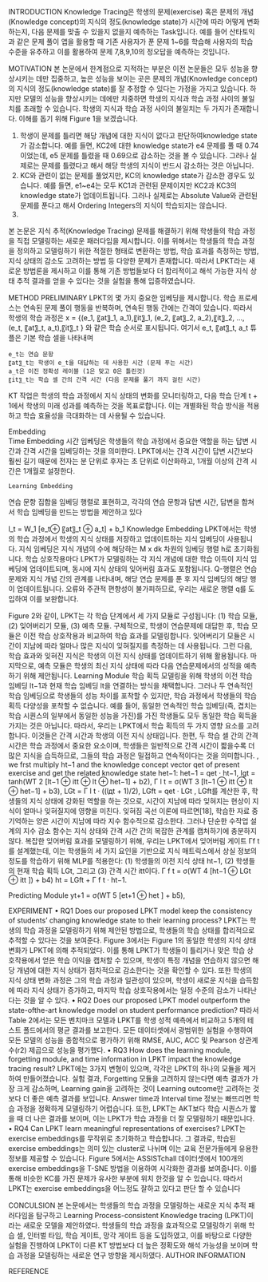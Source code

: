 INTRODUCTION
Knowledge Tracing은 학생의 문제(exercise) 혹은 문제의 개념(Knowledge concept)의 지식의 정도(knowledge state)가 시간에 따라 어떻게 변화하는지, 다음 문제를 맞출 수 있을지 없을지 예측하는 Task입니다. 예를 들어 산타토익과 같은 문제 풀이 앱을 활용할 때 기존 사용자가 푼 문제 1~6를 학습해 사용자의 학습 수준을 유추하고 이를 활용하여 문제 7,8,9,10의 정오답을 예측하는 것입니다. 

MOTIVATION 
본 논문에서 한계점으로 지적하는 부분은 이전 논문들은 모두 성능을 향상시키는 데만 집중하고, 높은 성능을 보이는 곳은 문제의 개념(Knowledge concept)의 지식의 정도(knowledge state)를 잘 추정할 수 있다는 가정을 가지고 있습니다. 하지만 모델의 성능을 향상시키는 데에만 치중하면 학생의 지식과 학습 과정 사이의 불일치를 초래할 수 있습니다. 
학생의 지식과 학습 과정 사이의 불일치는 두 가지가 존재합니다. 이해를 돕기 위해 Figure 1을 보겠습니다.
1.	학생이 문제를 틀리면 해당 개념에 대한 지식이 없다고 판단하여knowledge state가 감소합니다. 예를 들면, KC2에 대한 knowledge state가 e4 문제를 풀 때 0.74이었는데, e5 문제를 틀렸을 때 0.69으로 감소하는 것을 볼 수 있습니다. 그러나 실제로는 문제를 틀렸다고 해서 해당 학생의 지식이 반드시 감소하는 것은 아닙니다. 
2.	KC와 관련이 없는 문제를 풀었지만, KC의 knowledge state가 감소한 경우도 있습니다. 예를 들면, e1~e4는 모두 KC1과 관련된 문제이지만 KC2과 KC3의 knowledge state가 업데이트됩니다. 그러나 실제로는 Absolute Value와 관련된 문제를 푼다고 해서 Ordering Integers의 지식이 학습되지는 않습니다. 
3.	
본 논문은 지식 추적(Knowledge Tracing) 문제를 해결하기 위해 학생들의 학습 과정을 직접 모델링하는 새로운 패러다임을 제시합니다. 이를 위해서는 학생들의 학습 과정을 정의하고 모델링하기 위한 적절한 형태로 변환하는 방법, 학습 효과를 측정하는 방법, 지식 상태의 감소도 고려하는 방법 등 다양한 문제가 존재합니다. 따라서 LPKT라는 새로운 방법론을 제시하고 이를 통해 기존 방법들보다 더 합리적이고 해석 가능한 지식 상태 추적 결과를 얻을 수 있다는 것을 실험을 통해 입증하였습니다.

METHOD
PRELIMINARY 
LPKT의 몇 가지 중요한 임베딩을 제시합니다. 학습 프로세스는 연속된 문제 풀이 행동을 반복하며, 연속된 행동 간에는 간격이 있습니다. 따라서 학생의 학습 과정은 
x = {(e_1, 〖at〗_1, a_1),〖it〗_1, (e_2, 〖at〗_2, a_2),〖it〗_2, …,(e_t, 〖at〗_t, a_t),〖it〗_t } 
와 같은 학습 순서로 표시됩니다. 여기서 e_t, 〖at〗_t, a_t 튜플은 기본 학습 셀을 나타내며  

	e_t는 연습 문항 
	〖at〗_t는 학생이 e_t을 대답하는 데 사용한 시간 (문제 푸는 시간) 
	a_t은 이진 정확성 레이블 (1은 맞고 0은 틀린것) 
	〖it〗_t는 학습 셀 간의 간격 시간 (다음 문제를 풀기 까지 걸린 시간)

KT 작업은 학생의 학습 과정에서 지식 상태의 변화를 모니터링하고, 다음 학습 단계 t + 1에서 학생의 미래 성과를 예측하는 것을 목표로합니다. 이는 개별화된 학습 방식을 적용하고 학습 효율성을 극대화하는 데 사용될 수 있습니다. 

Embedding  
	Time Embedding 
시간 임베딩은 학생들의 학습 과정에서 중요한 역할을 하는 답변 시간과 간격 시간을 임베딩하는 것을 의미한다. LPKT에서는 간격 시간이 답변 시간보다 훨씬 길기 때문에 전자는 분 단위로 후자는 초 단위로 이산화하고, 1개월 이상의 간격 시간은 1개월로 설정한다. 

	Learning Embedding 
연습 문항 집합을 임베딩 행렬로 표현하고, 각각의 연습 문항과 답변 시간, 답변을 합쳐서 학습 임베딩을 만드는 방법을 제안하고 있다

l_t  = W_1   [e_t⊕ 〖at〗_t  ⊕ a_t] + b_1
	Knowledge Embedding 
LPKT에서는 학생의 학습 과정에서 학생의 지식 상태를 저장하고 업데이트하는 지식 임베딩이 사용됩니다. 지식 임베딩은 지식 개념의 수에 해당하는 M x dk 차원의 임베딩 행렬 h로 초기화됩니다. 학습 상호작용마다 LPKT가 모델링하는 각 지식 개념에 대한 학습 이득이 지식 임베딩에 업데이트되며, 동시에 지식 상태의 잊어버림 효과도 포함됩니다. Q-행렬은 연습 문제와 지식 개념 간의 관계를 나타내며, 해당 연습 문제를 푼 후 지식 임베딩의 해당 행이 업데이트됩니다. 오류와 주관적 편향성이 불가피하므로, 우리는 새로운 행렬 q를 도입하여 이를 보완합니다.

Figure 2와 같이, LPKT는 각 학습 단계에서 세 가지 모듈로 구성됩니다: (1) 학습 모듈, (2) 잊어버리기 모듈, (3) 예측 모듈. 구체적으로, 학생이 연습문제에 대답한 후, 학습 모듈은 이전 학습 상호작용과 비교하여 학습 효과를 모델링합니다. 잊어버리기 모듈은 시간이 지남에 따라 얼마나 많은 지식이 잊혀질지를 측정하는 데 사용됩니다. 그런 다음, 학습 효과와 잊혀진 지식은 학생의 이전 지식 상태를 업데이트하기 위해 활용됩니다. 마지막으로, 예측 모듈은 학생의 최신 지식 상태에 따라 다음 연습문제에서의 성적을 예측하기 위해 제안됩니다.
Learning Module
학습 획득 모델링을 위해 학생의 이전 학습 임베딩 lt−1과 현재 학습 임베딩 lt을 연결하는 방식을 채택합니다. 그러나 두 연속적인 학습 임베딩으로 학생들의 성능 차이를 포착할 수 있지만, 학습 과정에서 학생들의 학습 획득 다양성을 포착할 수 없습니다. 예를 들어, 동일한 연속적인 학습 임베딩(즉, 겹치는 학습 시퀀스의 일부에서 동일한 성능을 가진)를 가진 학생들도 모두 동일한 학습 획득을 가지는 것은 아닙니다. 따라서, 우리는 LPKT에서 학습 획득의 두 가지 영향 요소를 고려합니다. 이것들은 간격 시간과 학생의 이전 지식 상태입니다. 한편, 두 학습 셀 간의 간격 시간은 학습 과정에서 중요한 요소이며, 학생들은 일반적으로 간격 시간이 짧을수록 더 많은 지식을 습득하므로, 그들의 학습 과정은 밀접하고 연속적이다는 것을 의미합니다.
, we frst multiply ht−1 and the knowledge concept vector qet of present exercise and get the related knowledge state het−1: het−1 = qet · ht−1,
lgt = tanh(WT 2 [lt−1 ⊕ itt ⊕ lt ⊕ het−1] + b2),
Γ l t = σ(WT 3 [lt−1 ⊕ itt ⊕ lt ⊕ het−1] + b3),
LGt = Γ l t · ((lдt + 1)/2), LGft = qet · LGt ,
LGft를 계산한 후, 학생들의 지식 상태에 강화된 역할을 하는 것으로, 시간이 지남에 따라 잊혀지는 현상이 지식이 얼마나 잊혀질지에 영향을 미친다. 잊혀짐 곡선 이론에 따르면[18], 학습한 자료 중 기억하는 양은 시간이 지남에 따라 지수 함수적으로 감소한다. 그러나 단순한 수작업 설계의 지수 감소 함수는 지식 상태와 간격 시간 간의 복잡한 관계를 캡처하기에 충분하지 않다. 복잡한 잊어버림 효과를 모델링하기 위해, 우리는 LPKT에서 잊어버림 게이트 Γf
t를 설계했는데, 이는 학생들의 세 가지 요인을 기반으로 지식 매트릭스에서 상실 정보의 정도를 학습하기 위해 MLP를 적용한다: (1) 학생들의 이전 지식 상태 ht−1, (2) 학생들의 현재 학습 획득 LGt, 그리고 (3) 간격 시간 itt이다.
Γ f t = σ(WT 4 [ht−1 ⊕ LGt ⊕ itt ]) + b4)
ht = LGft + Γ f t · ht−1.

Predicting Module
yt+1 = σ(WT 5 [et+1 ⊕ het ] + b5),

EXPERIMENT
• RQ1 Does our proposed LPKT model keep the consistency of students’ changing knowledge state to their learning process? 
LPKT는 학생의 학습 과정을 모델링하기 위해 제안된 방법으로, 학생들의 학습 상태를 합리적으로 추적할 수 있다는 것을 보여준다. Figure 3에서는 Figure 1의 동일한 학생의 지식 상태 변화가 LPKT에 의해 추적되었다. 이를 통해 LPKT가 학생들이 틀리거나 맞은 학습 상호작용에서 얻은 학습 이익을 캡처할 수 있으며, 학생이 특정 개념을 연습하지 않으면 해당 개념에 대한 지식 상태가 점차적으로 감소한다는 것을 확인할 수 있다. 또한 학생의 지식 상태 변화 과정은 그의 학습 과정과 일관성이 있으며, 학생이 새로운 지식을 습득함에 따라 지식 상태가 증가하고, 마지막 학습 상호작용에서는 일정 수준의 감소가 나타난다는 것을 알 수 있다.
• RQ2 Does our proposed LPKT model outperform the state-ofthe-art knowledge model on student performance prediction?
따라서 Table 2에서는 모든 벤치마크 모델과 LPKT를 학생 성적 예측에서 비교하고 5개의 테스트 폴드에서의 평균 결과를 보고한다. 모든 데이터셋에서 광범위한 실험을 수행하여 모든 모델의 성능을 종합적으로 평가하기 위해 RMSE, AUC, ACC 및 Pearson 상관계수(r2) 제곱으로 성능을 평가했다.
• RQ3 How does the learning module, forgetting module, and time information in LPKT impact the knowledge tracing result?
LPKT에는 3가지 변형이 있으며, 각각은 LPKT의 하나의 모듈을 제거하여 만들어졌습니다. 실험 결과, Forgetting 모듈을 고려하지 않는다면 예측 결과가 가장 크게 감소하며, Learning gain을 고려하는 것이 Learning outcome만 고려하는 것보다 더 좋은 예측 결과를 보입니다. Answer time과 Interval time 정보는 빠뜨리면 학습 과정을 정확하게 모델링하기 어렵습니다. 또한, LPKT는 AKT보다 학습 시퀀스가 짧을 때 더 나은 결과를 보이며, 이는 LPKT가 학습 과정을 더 잘 모델링하기 때문입니다.
• RQ4 Can LPKT learn meaningful representations of exercises? 
LPKT는 exercise embeddings를 무작위로 초기화하고 학습합니다. 그 결과로, 학습된 exercise embeddings는 의미 있는 cluster로 나뉘며 이는 교육 전문가들에게 유용한 정보를 제공할 수 있습니다. Figure 5에서는 ASSISTchall 데이터셋에서 100개의 exercise embeddings을 T-SNE 방법을 이용하여 시각화한 결과를 보여줍니다. 이를 통해 비슷한 KC를 가진 문제가 유사한 부분에 위치 한것을 알 수 있습니다. 따라서 LPKT는 exercise embeddings을 어느정도 잘하고 있다고 판단 할 수 있습니다


CONCULSION
본 논문에서는 학생들의 학습 과정을 모델링하는 새로운 지식 추적 패러다임을 탐구하고 Learning Process-consistent Knowledge tracing (LPKT)이라는 새로운 모델을 제안하였다. 학생들의 학습 과정을 효과적으로 모델링하기 위해 학습 셀, 인터벌 타임, 학습 게이트, 망각 게이트 등을 도입하였고, 이를 바탕으로 다양한 실험을 진행하여 LPKT이 다른 KT 방법보다 더 높은 정확도와 해석 가능성을 보이며 학습 과정을 모델링하는 새로운 연구 방향을 제시하였다.
AUTHOR INFORMATION

REFERENCE
